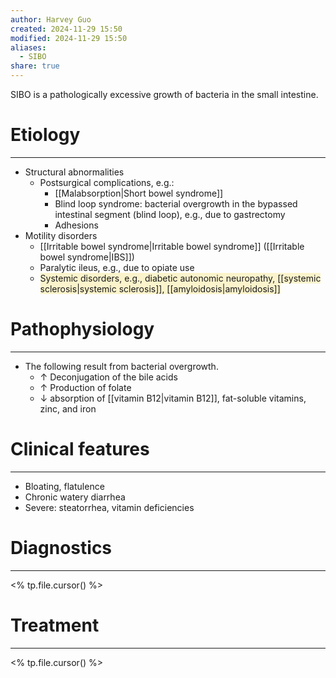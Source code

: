 ```yaml
---
author: Harvey Guo
created: 2024-11-29 15:50
modified: 2024-11-29 15:50
aliases:
  - SIBO
share: true
---
```

SIBO is a pathologically excessive growth of bacteria in the small intestine.

# Etiology
---
- Structural abnormalities 
	- Postsurgical complications, e.g.:
		- [[Malabsorption|Short bowel syndrome]]
		- Blind loop syndrome: bacterial overgrowth in the bypassed intestinal segment (blind loop), e.g., due to gastrectomy
		- Adhesions
- Motility disorders  
	- [[Irritable bowel syndrome|Irritable bowel syndrome]] ([[Irritable bowel syndrome|IBS]])
	- Paralytic ileus, e.g., due to opiate use
	- <span style="background:rgba(240, 200, 0, 0.2)">Systemic disorders, e.g., diabetic autonomic neuropathy, [[systemic sclerosis|systemic sclerosis]], [[amyloidosis|amyloidosis]]</span>

# Pathophysiology
---
- The following result from bacterial overgrowth. 
	- ↑ Deconjugation of the bile acids
	- ↑ Production of folate
	- ↓ absorption of [[vitamin B12|vitamin B12]], fat-soluble vitamins, zinc, and iron

# Clinical features
---
- Bloating, flatulence
- Chronic watery diarrhea
- Severe: steatorrhea, vitamin deficiencies

# Diagnostics
---
<% tp.file.cursor() %>

# Treatment
---
<% tp.file.cursor() %>
